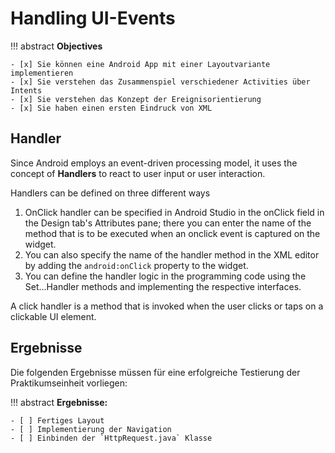 # Handling UI-Events


!!! abstract 
    **Objectives**

    - [x] Sie können eine Android App mit einer Layoutvariante implementieren
    - [x] Sie verstehen das Zusammenspiel verschiedener Activities über Intents
    - [x] Sie verstehen das Konzept der Ereignisorientierung
    - [x] Sie haben einen ersten Eindruck von XML

## Handler

Since Android employs an event-driven processing model, it uses the concept of **Handlers** to react to user input or user interaction.

Handlers can be defined on three different ways

1. OnClick handler can be specified in Android Studio in the onClick field in the Design tab's Attributes pane; there you can enter the name of the method that is to be executed when an onclick event is captured on the widget.
2. You can also specify the name of the handler method in the XML editor by adding the `android:onClick` property to the widget.
3. You can define the handler logic in the programming code using the Set...Handler methods and implementing the respective interfaces.

A click handler is a method that is invoked when the user clicks or taps on a clickable UI element. 



## Ergebnisse

Die folgenden Ergebnisse müssen für eine erfolgreiche Testierung der Praktikumseinheit vorliegen:

!!! abstract
    __Ergebnisse:__

    - [ ] Fertiges Layout
    - [ ] Implementierung der Navigation
    - [ ] Einbinden der `HttpRequest.java` Klasse